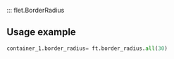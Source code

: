 ::: flet.BorderRadius

## Usage example

```python
container_1.border_radius= ft.border_radius.all(30)
```